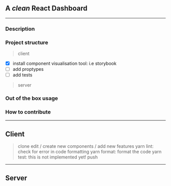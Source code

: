 ## A *clean* React Dashboard

---

### Description

### Project structure

> client
- [x] install component visualisation tool: i.e storybook
- [ ] add proptypes
- [ ] add tests

> server

### Out of the box usage


### How to contribute

-----
Client
---

> clone
> edit / create new components / add new features
> yarn lint: check for error in code formatting
> yarn format: format the code
> yarn test: this is not implemented yet!
> push


-----
Server
---
